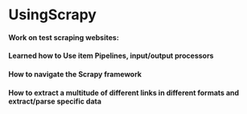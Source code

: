 # UsingScrapy
#### Work on test scraping websites:
#### Learned how to Use item Pipelines, input/output processors
#### How to navigate the Scrapy framework 
#### How to extract a multitude of different links in different formats and extract/parse specific data
